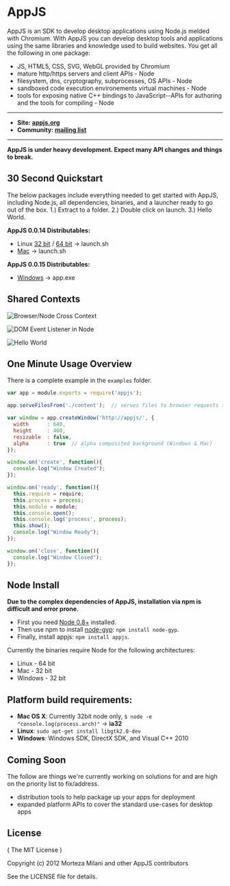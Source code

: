 # AppJS
AppJS is an SDK to develop desktop applications using Node.js melded with Chromium. With AppJS you can develop desktop tools and applications using the same libraries and knowledge used to build websites. You get all the following in one package:

* JS, HTML5, CSS, SVG, WebGL provided by Chromium
* mature http/https servers and client APIs - Node
* filesystem, dns, cryptography, subprocesses, OS APIs - Node
* sandboxed code execution environements virtual machines - Node
* tools for exposing native C++ bindings to JavaScript--APIs for authoring and the tools for compiling - Node


---

* __Site: [appjs.org](http://appjs.org)__
* __Community: [mailing list](https://groups.google.com/forum/#!forum/appjs-dev)__

---

__AppJS is under heavy development. Expect many API changes and things to break.__

## 30 Second Quickstart
The below packages include everything needed to get started with AppJS, including Node.js, all dependencies, binaries, and a launcher ready to go out of the box. 1.) Extract to a folder. 2.) Double click on launch. 3.) Hello World.

__AppJS 0.0.14 Distributables:__

* Linux [32 bit](http://dists.appjs.org/0.0.14/appjs-0.0.14-linux-ia32.tar.gz) / [64 bit](http://dists.appjs.org/0.0.14/appjs-0.0.14-linux-x64.tar.gz) -> launch.sh
* [Mac](http://dists.appjs.org/0.0.14/appjs-0.0.14-darwin-ia32.zip) -> launch.sh

__AppJS 0.0.15 Distributables:__

* [Windows](http://dists.appjs.org/0.0.15/appjs-0.0.15-win32-ia32.zip) -> app.exe

## Shared Contexts

![Browser/Node Cross Context](https://github.com/appjs/appjs/raw/master/examples/node-in-browser.png "Browser/Node Cross Context")

![DOM Event Listener in Node](https://github.com/appjs/appjs/raw/master/examples/shared-context.jpg "DOM Event Listener in Node")

![Hello World](https://github.com/appjs/appjs/raw/master/examples/output.jpg "Hello World")

## One Minute Usage Overview
There is a complete example in the `examples` folder.

```javascript
var app = module.exports = require('appjs');

app.serveFilesFrom('./content');  // serves files to browser requests to "http://appjs/*"

var window = app.createWindow('http://appjs/', {
  width      : 640,
  height     : 460,
  resizable  : false,
  alpha      : true  // alpha composited background (Windows & Mac)
});

window.on('create', function(){
  console.log("Window Created");
});

window.on('ready', function(){
  this.require = require;
  this.process = process;
  this.module = module;
  this.console.open();
  this.console.log('process', process);
  this.show();
  console.log("Window Ready");
});

window.on('close', function(){
  console.log("Window Closed");
});
```

## Node Install
__Due to the complex dependencies of AppJS, installation via npm is difficult and error prone.__

* First you need [Node 0.8+](https://github.com/joyent/node/wiki/Installation) installed.
* Then use npm to install [node-gyp](https://github.com/TooTallNate/node-gyp): `npm install node-gyp`.
* Finally, install appjs: `npm install appjs`.

Currently the binaries require Node for the following architectures:

* Linux - 64 bit
* Mac - 32 bit
* Windows - 32 bit

## Platform build requirements:

* __Mac OS X__: Currently 32bit node only, `$ node -e "console.log(process.arch)"` -> __ia32__
* __Linux__: `sudo apt-get install libgtk2.0-dev`
* __Windows__: Windows SDK, DirectX SDK, and Visual C++ 2010

## Coming Soon
The follow are things we're currently working on solutions for and are high on the priority list to fix/address.

* distribution tools to help package up your apps for deployment
* expanded platform APIs to cover the standard use-cases for desktop apps


## License
( The MIT License )

Copyright (c) 2012 Morteza Milani and other AppJS contributors

See the LICENSE file for details.
